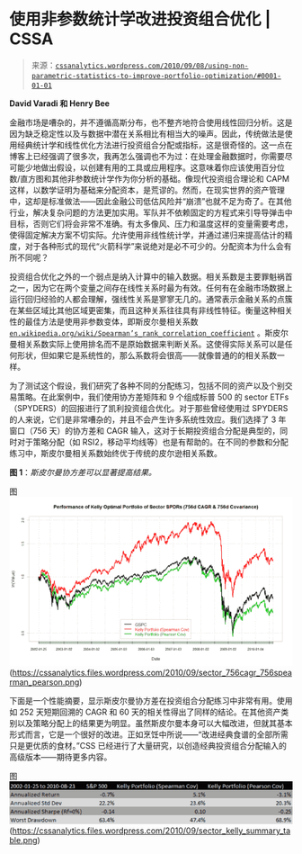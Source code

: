 <!--yml

类别：未分类

日期：2024-05-12 18:19:04

-->

# 使用非参数统计学改进投资组合优化 | CSSA

> 来源：[`cssanalytics.wordpress.com/2010/09/08/using-non-parametric-statistics-to-improve-portfolio-optimization/#0001-01-01`](https://cssanalytics.wordpress.com/2010/09/08/using-non-parametric-statistics-to-improve-portfolio-optimization/#0001-01-01)

**David Varadi 和 Henry Bee**

金融市场是嘈杂的，并不遵循高斯分布，也不整齐地符合使用线性回归分析。这是因为缺乏稳定性以及与数据中潜在关系相比有相当大的噪声。因此，传统做法是使用经典统计学和线性优化方法进行投资组合分配或指标，这是很奇怪的。这一点在博客上已经强调了很多次，我再怎么强调也不为过：在处理金融数据时，你需要尽可能少地做出假设，以创建有用的工具或应用程序。这意味着你应该使用百分位数/直方图和其他非参数统计学作为你分析的基础。像现代投资组合理论和 CAPM 这样，以数学证明为基础来分配资本，是荒谬的。然而，在现实世界的资产管理中，这却是标准做法——因此金融公司低估风险并“崩溃”也就不足为奇了。在其他行业，解决复杂问题的方法更加实用。军队并不依赖固定的方程式来引导导弹击中目标，否则它们将会非常不准确。有太多像风、压力和温度这样的变量需要考虑，使得固定解决方案不切实际。允许使用非线性统计学，并通过递归来提高估计的精度，对于各种形式的现代“火箭科学”来说绝对是必不可少的。分配资本为什么会有所不同呢？

投资组合优化之外的一个弱点是纳入计算中的输入数据。相关系数是主要罪魁祸首之一，因为它在两个变量之间存在线性关系时最为有效。任何有在金融市场数据上运行回归经验的人都会理解，强线性关系是寥寥无几的。通常表示金融关系的点簇在某些区域比其他区域更密集，而且这种关系往往具有非线性特征。衡量这种相关性的最佳方法是使用非参数变体，即斯皮尔曼相关系数[`en.wikipedia.org/wiki/Spearman’s_rank_correlation_coefficient`](http://en.wikipedia.org/wiki/Spearman's_rank_correlation_coefficient) 。斯皮尔曼相关系数实际上使用排名而不是原始数据来判断关系。这使得实际关系可以是任何形状，但如果它是系统性的，那么系数将会很高——就像普通的的相关系数一样。

为了测试这个假设，我们研究了各种不同的分配练习，包括不同的资产以及个别交易策略。在此案例中，我们使用协方差矩阵和 9 个组成标普 500 的 sector ETFs（SPYDERS）的回报进行了凯利投资组合优化。对于那些曾经使用过 SPYDERS 的人来说，它们是非常嘈杂的，并且不会产生许多系统性效应。我们选择了 3 年窗口（756 天）的协方差和 CAGR 输入，这对于长期投资组合分配是典型的，同时对于策略分配（如 RSI2，移动平均线等）也是有帮助的。在不同的参数和分配练习中，斯皮尔曼相关系数始终优于传统的皮尔逊相关系数。

**图 1**：*斯皮尔曼协方差可以显著提高结果。*

图![](img/4be208d6873644ffd5d208bf79f3684c.png "sector_756cagr_756spearman_pearson")(https://cssanalytics.files.wordpress.com/2010/09/sector_756cagr_756spearman_pearson.png)

下面是一个性能摘要，显示斯皮尔曼协方差在投资组合分配练习中非常有用。使用如 252 天短期回溯的 CAGR 和 60 天的相关性得出了同样的结论。在其他资产类别以及策略分配上的结果更为明显。虽然斯皮尔曼本身可以大幅改进，但就其基本形式而言，它是一个很好的改进。正如烹饪中所说——“改进经典食谱的全部所需只是更优质的食材。”CSS 已经进行了大量研究，以创造经典投资组合分配输入的高级版本——期待更多内容。

图![](img/cd5a3c79a8156e0825e49c13fc622897.png "sector_kelly_summary_table")(https://cssanalytics.files.wordpress.com/2010/09/sector_kelly_summary_table.png)
